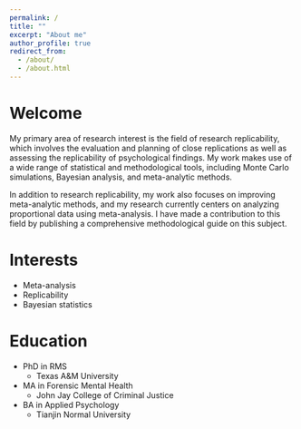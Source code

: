 ```yaml
---
permalink: /
title: ""
excerpt: "About me"
author_profile: true
redirect_from: 
  - /about/
  - /about.html
---
```

# Welcome

My primary area of research interest is the field of research replicability, which involves the evaluation and planning of close replications as well as assessing the replicability of psychological findings. My work makes use of a wide range of statistical and methodological tools, including Monte Carlo simulations, Bayesian analysis, and meta-analytic methods. 

In addition to research replicability, my work also focuses on improving meta-analytic methods, and my research currently centers on analyzing proportional data using meta-analysis. I have made a contribution to this field by publishing a comprehensive methodological guide on this subject.

# Interests 
- Meta-analysis 
- Replicability
- Bayesian statistics

# Education
- PhD in RMS
  - Texas A&M University
- MA in Forensic Mental Health
  - John Jay College of Criminal Justice
- BA in Applied Psychology
  - Tianjin Normal University
